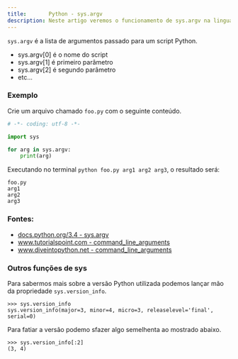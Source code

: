 ```yaml
---
title:       Python - sys.argv
description: Neste artigo veremos o funcionamento de sys.argv na linguagem Python
---
```


`sys.argv` é a lista de argumentos passado para um script Python.

- sys.argv[0] é o nome do script
- sys.argv[1] é primeiro parâmetro
- sys.argv[2] é segundo parâmetro
- etc...


### Exemplo

Crie um arquivo chamado `foo.py` com o seguinte conteúdo.

```python
# -*- coding: utf-8 -*-

import sys

for arg in sys.argv:
    print(arg)
```

Executando no terminal `python foo.py arg1 arg2 arg3`, o resultado será:

    foo.py
    arg1
    arg2
    arg3


### Fontes:

- [docs.python.org/3.4 - sys.argv](https://docs.python.org/3.4/library/sys.html#sys.argv "link-externo")
- [www.tutorialspoint.com - command_line_arguments](http://www.tutorialspoint.com/python/python_command_line_arguments.htm "link-externo")
- [www.diveintopython.net - command_line_arguments](http://www.diveintopython.net/scripts_and_streams/command_line_arguments.html "link-externo")


### Outros funções de sys

Para sabermos mais sobre a versão Python utilizada podemos lançar mão da propriedade `sys.version_info`.

    >>> sys.version_info
    sys.version_info(major=3, minor=4, micro=3, releaselevel='final', serial=0)

Para fatiar a versão podemo sfazer algo semelhenta ao mostrado abaixo.

    >>> sys.version_info[:2]
    (3, 4)
